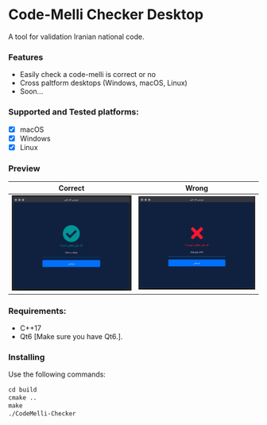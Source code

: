 # Code-Melli Checker Desktop
A tool for validation Iranian national code.

### Features

- Easily check a code-melli is correct or no
- Cross paltform desktops (Windows, macOS, Linux)
- Soon...

### Supported and Tested platforms:

- [x] macOS
- [x] Windows
- [x] Linux

### Preview

| Correct        | Wrong          |
| -------------- | -------------- |
| ![](screenshots/success.png) | ![](screenshots/error.png) |

### Requirements:
- C++17
- Qt6 [Make sure you have Qt6.].

### Installing
Use the following commands:

```
cd build
cmake ..
make
./CodeMelli-Checker
```
